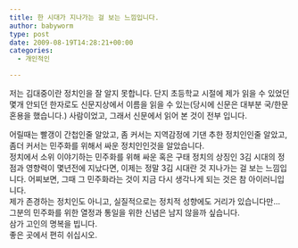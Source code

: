 ```yaml
---
title: 한 시대가 지나가는 걸 보는 느낌입니다.
author: babyworm
type: post
date: 2009-08-19T14:28:21+00:00
categories:
  - 개인적인

---
```

저는 김대중이란 정치인을 잘 알지 못합니다. 단지 초등학교 시절에 제가 읽을 수 있었던 몇개 안되던 한자로도 신문지상에서 이름을 읽을 수 있는(당시에 신문은 대부분 국/한문 혼용을 했습니다.) 사람이었고, 그래서 신문에서 읽어 본 것이 전부 입니다. 

<div>
</div>

<div>
  어릴때는 빨갱이 간첩인줄 알았고, 좀 커서는 지역감정에 기댄 추한 정치인인줄 알았고, 좀더 커서는 민주화를 위해서 싸운 정치인인것을 알았습니다.
</div>

<div>
</div>

<div>
  정치에서 소위 이야기하는 민주화를 위해 싸운 혹은 구태 정치의 상징인 3김 시대의 정점과 영향력이 몇년전에 지났다면, 이제는 정말 3김 시대란 것 지나가는 걸 보는 느낌입니다. 어찌보면, 그때 그 민주화라는 것이 지금 다시 생각나게 되는 것은 참 아이러니입니다.
</div>

<div>
</div>

<div>
  제가 존경하는 정치인도 아니고, 실질적으로는 정치적 성향에도 거리가 있습니다만&#8230;
</div>

<div>
  그분의 민주화를 위한 열정과 통일을 위한 신념은 남지 않을까 싶습니다.
</div>

<div>
</div>

<div>
  삼가 고인의 명복을 빕니다.
</div>

<div>
  좋은 곳에서 편히 쉬십시오.
</div>

<div>
  <div>
  </div>
  
  <div>
  </div>
</div>